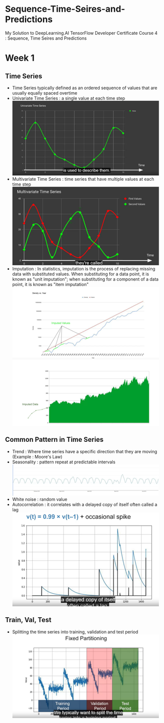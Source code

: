 # Sequence-Time-Seires-and-Predictions
My Solution to DeepLearning.AI TensorFlow Developer Certificate Course 4 : Sequence, Time Seires and Predictions
# Week 1
## Time Series
- Time Series typically defined as an ordered sequence of values that are usually equally spaced overtime
- Univariate Time Series : a single value at each time step
![Univariate Time Series](https://github.com/Lim-Calculus/Sequence-Time-Seires-and-Predictions/blob/main/Images/Week1_Univariate_Time_Series.png)
- Multivariate Time Series : time series that have multiple values at each time step 
![Multivariate Time Series](https://github.com/Lim-Calculus/Sequence-Time-Seires-and-Predictions/blob/main/Images/Week1_Multivariate_Time_Series.png)
- Imputation :  In statistics, imputation is the process of replacing missing data with substituted values. When substituting for a data point, it is known as "unit imputation"; when substituting for a component of a data point, it is known as "item imputation"
![Imputation in Moore's Law](https://github.com/Lim-Calculus/Sequence-Time-Seires-and-Predictions/blob/main/Images/Week1_Moore'sLaw_ImputedData.png)
![Week1_ImputedData.png](https://github.com/Lim-Calculus/Sequence-Time-Seires-and-Predictions/blob/main/Images/Week1_ImputedData.png)

## Common Pattern in Time Series
- Trend : Where time series have a specific direction that they are moving (Example : Moore's Law)
- Seasonality : pattern repeat at predictable intervals
![Week1_Seasonality.png](https://github.com/Lim-Calculus/Sequence-Time-Seires-and-Predictions/blob/main/Images/Week1_Seasonality.png)
- White noise : random value
- Autocorrelation :  it correlates with a delayed copy of itself often called a lag
![Week1_Autocorrelation.png](https://github.com/Lim-Calculus/Sequence-Time-Seires-and-Predictions/blob/main/Images/Week1_Autocorrelation.png)
## Train, Val, Test
- Splitting the time series into training, validation and test period
![Week1_TrainValTest.png](https://github.com/Lim-Calculus/Sequence-Time-Seires-and-Predictions/blob/main/Images/Week1_TrainValTest.png)
